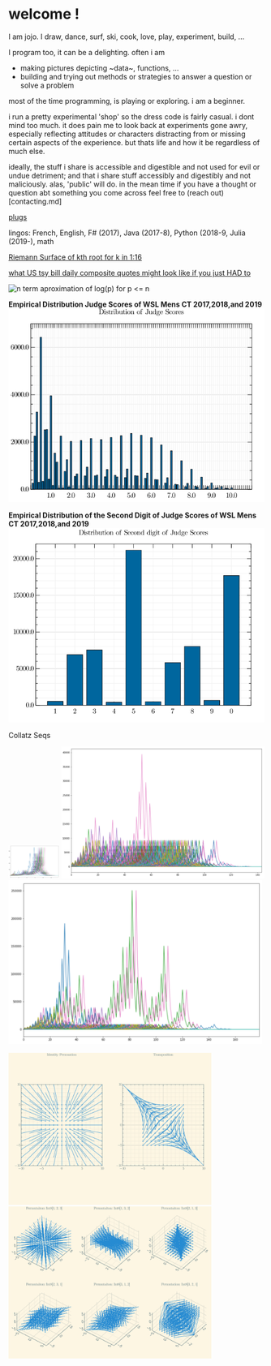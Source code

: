 welcome !
====

I am jojo. I draw, dance, surf, ski, cook, love, play, experiment, build, ...

I program too, it can be a delighting. often i am 
- making pictures depicting ~data~, functions, ...
- building and trying out methods or strategies to answer a question or solve a problem 

most of the time programming, is playing or exploring. i am a beginner.

i run a pretty experimental 'shop' so the dress code is fairly casual. i dont mind too much. it does pain me to look back at experiments gone awry, especially reflecting attitudes or characters distracting from or missing certain aspects of the experience. but thats life and how it be regardless of much else. 

ideally, the stuff i share is accessible and digestible and not used for evil or undue detriment; and that i share stuff accessibly and digestibly and not maliciously. alas, 'public' will do.
in the mean time if you have a thought or question abt something you come across feel free to (reach out)[contacting.md]

[plugs](plug.md)

lingos: French, English, F# (2017), Java (2017-8), Python (2018-9, Julia (2019-), math

[Riemann Surface of kth root for k in 1:16](viz/RiemannSurfacesOf1stRootTo16thRoot.pdf)

[what US tsy bill daily composite quotes might look like if you just HAD to](viz/RatesPlots.html)

![n term aproximation of log(p) for p <= n ](viz/asymaprxLogOfPrimes.gif)

**Empirical Distribution Judge Scores of WSL Mens CT 2017,2018,and 2019**
![](viz/EDFofJudgeScores.png)

**Empirical Distribution of the Second Digit of Judge Scores of WSL Mens CT 2017,2018,and 2019**
![](viz/EDFof2ndDigitOfJudgeScores.png)

Collatz Seqs
<p>
<img src="Collatz/CollatzDictSeqs100.png" alt="100 seqs" width="100">
<img src="Collatz/CollatzDictSeqs500.png" alt="500 seqs" width="400">
<img src="Collatz/CollatzDictSeqs1000.png" alt="1000 seqs" width="500">
<p>

<p>
<img src="viz/PermVectFieldsIn2.png" alt="Permutation Vector Fields in 2 space acting on some rational points" width="400"/>
<img src="viz/PermVectFieldsIn3.png" alt="Permutation Vector Fields in 3 space acting on some rational points" width="400"/>
<p>